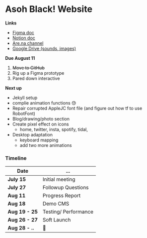 # Asoh Black! Website

**Links**
- [Figma doc](https://www.figma.com/file/PuNKFsynpnOjKsdFWbtLB0Eq/Asoh-Black!?node-id=0%3A1)
- [Notion doc](https://www.notion.so/seancaat/Asoh-Black-Website-bad7280621b743a8b688096ab0d414b5)
- [Are.na channel](https://www.are.na/sean-catangui/asoh-black)
- [Google Drive (sounds, images)](https://drive.google.com/drive/u/1/folders/1KSWYhWFKySBS9Rdtzbx7ObDj1qBJS0QX)

**Due August 11**
1. ~~Move to GitHub~~
2. Rig up a Figma prototype
3. Pared down interactive 

**Next up**
- Jekyll setup
- complie animation functions 😓
- Repair corrupted AppleJC font file (and figure out how tf to use RobotFont)
- Blog/drawing/photo section
- Create pixel effect on icons
  - home, twitter, insta, spotify, tidal, 
- Desktop adaptation
  - keyboard mapping
  - add two more animations

### Timeline
| Date | ... |
| --- | --- | 
| **July 15**      | Initial meeting |
| **July 27**     | Followup Questions |
| **Aug 11**      | Progress Report |
| **Aug 18**      | Demo CMS        |   
| **Aug 19 - 25** | Testing/ Performance         |
| **Aug 26 - 27** | Soft Launch     |
| **Aug 28 - ..** | 🥳 |
